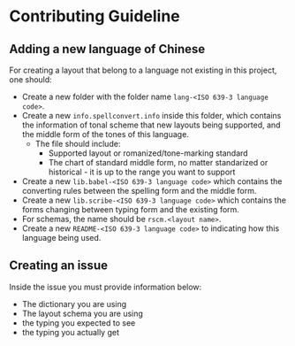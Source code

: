 # Contributing Guideline

## Adding a new language of Chinese

For creating a layout that belong to a language not existing in this project, one should:
- Create a new folder with the folder name `lang-<ISO 639-3 language code>`.
- Create a new `info.spellconvert.info` inside this folder, which contains the information of tonal scheme that new layouts being supported, and the middle form of the tones of this language.
  - The file should include:
    - Supported layout or romanized/tone-marking standard
    - The chart of standard middle form, no matter standarized or historical - it is up to the range you want to support
- Create a new `lib.babel-<ISO 639-3 language code>` which contains the converting rules between the spelling form and the middle form.
- Create a new `lib.scribe-<ISO 639-3 language code>` which contains the forms changing between typing form and the existing form.
- For schemas, the name should be `rscm.<layout name>`.
- Create a new `README-<ISO 639-3 language code>` to indicating how this language being used.

## Creating an issue

Inside the issue you must provide information below:
- The dictionary you are using
- The layout schema you are using
- the typing you expected to see
- the typing you actually get
